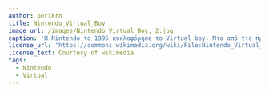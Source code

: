 ```yaml
---
author: perikrn
title: Nintendo_Virtual_Boy
image_url: /images/Nintendo_Virtual_Boy,_2.jpg
caption: 'Η Nintendo το 1995 κυκλοφόρησε το Virtual boy. Μια από τις πρώτες καινοτόμες απόπειρες της Nintendo καθώς πλησίαζε αρκετά για την εποχή την εικονική πραγματικότητα.'
license_url: 'https://commons.wikimedia.org/wiki/File:Nintendo_Virtual_Boy,_2.jpg'
license_text: Courtesy of wikimedia
tags:
  - Nintendo
  - Virtual
---
```

